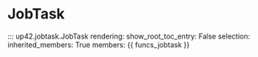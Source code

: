 # JobTask

::: up42.jobtask.JobTask
    rendering:
        show_root_toc_entry: False
    selection:
        inherited_members: True
        members: {{ funcs_jobtask }}
